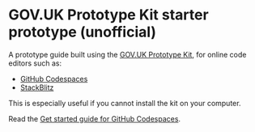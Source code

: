 # GOV.UK Prototype Kit starter prototype (unofficial)

A prototype guide built using the [GOV.UK Prototype Kit](https://prototype-kit.service.gov.uk), for online code editors such as:

 - [GitHub Codespaces](https://github.com/codespaces)
 - [StackBlitz](https://stackblitz.com)

This is especially useful if you cannot install the kit on your computer.

Read the [Get started guide for GitHub Codespaces](https://joelanman.com/posts/govuk-prototype-kit-github-codespaces/).

